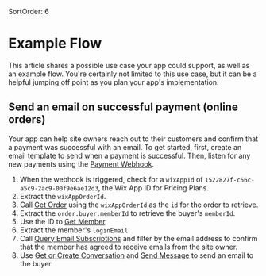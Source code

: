 SortOrder: 6
# Example Flow
This article shares a possible use case your app could support, as well as an example flow. You're certainly not limited to this use case, but it can be a helpful jumping off point as you plan your app's implementation.

## Send an email on successful payment (online orders)
Your app can help site owners reach out to their customers and confirm that a payment was successful with an email. To get started, first, create an email template to send when a payment is successful. Then, listen for any new payments using the [Payment Webhook](https://dev.wix.com/api/rest/wix-cashier/cashier-pay/payment-event/payment-webhook).

1. When the webhook is triggered, check for a `wixAppId` of `1522827f-c56c-a5c9-2ac9-00f9e6ae12d3`, the Wix App ID for Pricing Plans.
1. Extract the `wixAppOrderId`.
1. Call [Get Order](https://dev.wix.com/api/rest/wix-pricing-plans/pricing-plans/orders/get-order) using the `wixAppOrderId` as the `id` for the order to retrieve.
1. Extract the `order.buyer.memberId` to retrieve the buyer's `memberId`.
1. Use the ID to [Get Member](https://dev.wix.com/api/rest/members/members/get-member).
1. Extract the member's `loginEmail`.
1. Call [Query Email Subscriptions](https://dev.wix.com/api/rest/marketing/email-subscriptions/query-email-subscriptions) and filter by the email address to confirm that the member has agreed to receive emails from the site owner.
1. Use [Get or Create Conversation](https://dev.wix.com/api/rest/inbox/conversations/get-or-create-conversation) and [Send Message](https://dev.wix.com/api/rest/inbox/messages/send-message) to send an email to the buyer.